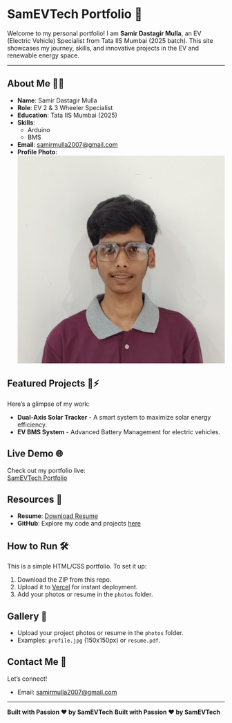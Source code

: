 # SamEVTech Portfolio 🌟

Welcome to my personal portfolio! I am **Samir Dastagir Mulla**, an EV (Electric Vehicle) Specialist from Tata IIS Mumbai (2025 batch). This site showcases my journey, skills, and innovative projects in the EV and renewable energy space.

---

## About Me 👨‍💻
- **Name**: Samir Dastagir Mulla
- **Role**: EV 2 & 3 Wheeler Specialist
- **Education**: Tata IIS Mumbai (2025)
- **Skills**:
  - Arduino
  - BMS
- **Email**: [samirmulla2007@gmail.com](mailto:samirmulla2007@gmail.com)
- **Profile Photo**:  
  ![Profile](photos/profile.jpg)

## Featured Projects 🚗⚡
Here’s a glimpse of my work:
- **Dual-Axis Solar Tracker** - A smart system to maximize solar energy efficiency.
- **EV BMS System** - Advanced Battery Management for electric vehicles.

## Live Demo 🌐
Check out my portfolio live:  
[SamEVTech Portfolio](https://sam-evtech-portfolio.vercel.app)

## Resources 📂
- **Resume**: [Download Resume](photos/resume.pdf)
- **GitHub**: Explore my code and projects [here](https://github.com/SamEVTech)

## How to Run 🛠️
This is a simple HTML/CSS portfolio. To set it up:
1. Download the ZIP from this repo.
2. Upload it to [Vercel](https://vercel.com) for instant deployment.
3. Add your photos or resume in the `photos` folder.

## Gallery 📸
- Upload your project photos or resume in the `photos` folder.
- Examples: `profile.jpg` (150x150px) or `resume.pdf`.

## Contact Me 📧
Let’s connect!  
- Email: [samirmulla2007@gmail.com](mailto:samirmulla2007@gmail.com)

---

**Built with Passion ❤️ by SamEVTech**
**Built with Passion ❤️ by SamEVTech**
